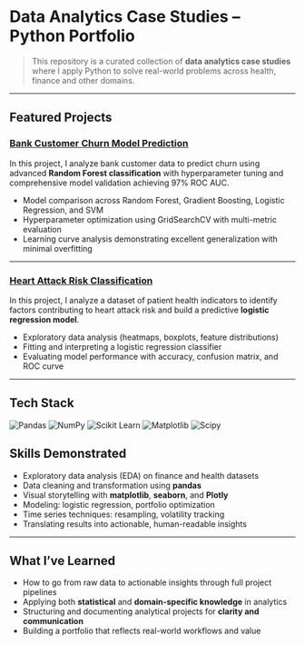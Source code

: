 # Data Analytics Case Studies – Python Portfolio

> This repository is a curated collection of **data analytics case studies** where I apply Python to solve real-world problems across health, finance and other domains.

---

## Featured Projects

### **[Bank Customer Churn Model Prediction](./finance/bank_customer_churn/analysis.ipynb)**

In this project, I analyze bank customer data to predict churn using advanced **Random Forest classification** with hyperparameter tuning and comprehensive model validation achieving 97% ROC AUC.

- Model comparison across Random Forest, Gradient Boosting, Logistic Regression, and SVM
- Hyperparameter optimization using GridSearchCV with multi-metric evaluation
- Learning curve analysis demonstrating excellent generalization with minimal overfitting

---

### **[Heart Attack Risk Classification](./general/heart_attack_rate/analysis.ipynb)**

In this project, I analyze a dataset of patient health indicators to identify factors contributing to heart attack risk and build a predictive **logistic regression model**.

- Exploratory data analysis (heatmaps, boxplots, feature distributions)
- Fitting and interpreting a logistic regression classifier
- Evaluating model performance with accuracy, confusion matrix, and ROC curve

---

## Tech Stack

![Pandas](https://img.shields.io/badge/Pandas-150458?style=for-the-badge&logo=pandas&logoColor=white)
![NumPy](https://img.shields.io/badge/NumPy-013243?style=for-the-badge&logo=numpy&logoColor=white)
![Scikit Learn](https://img.shields.io/badge/scikit--learn-F7931E?style=for-the-badge&logo=scikit-learn&logoColor=white)
![Matplotlib](https://img.shields.io/badge/Matplotlib-%23ffffff.svg?style=for-the-badge&logo=Matplotlib&logoColor=black)
![Scipy](https://img.shields.io/badge/SciPy-%230C55A5.svg?style=for-the-badge&logo=scipy&logoColor=%white)

## Skills Demonstrated

- Exploratory data analysis (EDA) on finance and health datasets  
- Data cleaning and transformation using **pandas**  
- Visual storytelling with **matplotlib**, **seaborn**, and **Plotly**  
- Modeling: logistic regression, portfolio optimization  
- Time series techniques: resampling, volatility tracking  
- Translating results into actionable, human-readable insights

---

## What I’ve Learned

- How to go from raw data to actionable insights through full project pipelines  
- Applying both **statistical** and **domain-specific knowledge** in analytics  
- Structuring and documenting analytical projects for **clarity and communication**  
- Building a portfolio that reflects real-world workflows and value
